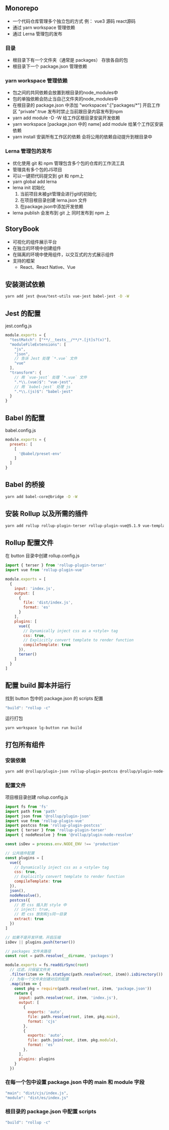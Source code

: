 ## Monorepo 
- 一个代码仓库管理多个独立包的方式 例： vue3 源码 react源码
- 通过 yarn workspace 管理依赖
- 通过 Lerna 管理包的发布
  
### 目录
- 根目录下有一个文件夹（通常是 packages） 存放各自的包
- 根目录下一个 package.json 管理依赖

### yarn workspace 管理依赖
- 包之间的共同依赖会放置到根目录的node_modules中
- 包的单独依赖会防止当自己文件夹的node_modules中
- 在根目录的 package.json 中添加 "workspaces":["packages/*"] 开启工作区 "private":true 发布时禁止当前跟目录内容发布到npm
- yarn add module -D -W 给工作区根目录安装开发依赖
- yarn workspace [package.json 中的 name] add module 给某个工作区安装依赖
- yarn install 安装所有工作区的依赖 会将公用的依赖自动提升到根目录中

### Lerna 管理包的发布
- 优化使用 git 和 npm 管理包含多个包的仓库的工作流工具
- 管理具有多个包的JS项目
- 可以一键把代码提交到 git 和 npm上
- yarn global add lerna
- lerna init 初始化 
    1. 当前项目未被git管理会进行git的初始化 
    2. 在项目根目录创建 lerna.json 文件 
    3. 在package.json中添加开发依赖
- lerna publish 会发布到 git 上 同时发布到 npm 上

## StoryBook
- 可视化的组件展示平台
- 在独立的环境中创建组件
- 在隔离的环境中使用组件，以交互式的方式展示组件
- 支持的框架
  - React、React Native、Vue

## 安装测试依赖

```bash
yarn add jest @vue/test-utils vue-jest babel-jest -D -W
```

## Jest 的配置

jest.config.js

```js
module.exports = {
  "testMatch": ["**/__tests__/**/*.[jt]s?(x)"],
  "moduleFileExtensions": [
    "js",
    "json",
    // 告诉 Jest 处理 `*.vue` 文件
    "vue"
  ],
  "transform": {
    // 用 `vue-jest` 处理 `*.vue` 文件
    ".*\\.(vue)$": "vue-jest",
    // 用 `babel-jest` 处理 js
    ".*\\.(js)$": "babel-jest" 
  }
}
```

## Babel 的配置

babel.config.js

```js
module.exports = {
  presets: [
    [
      '@babel/preset-env'
    ]
  ]
}
```

## Babel 的桥接

```bash
yarn add babel-core@bridge -D -W
```

## 安装 Rollup 以及所需的插件

```bash
yarn add rollup rollup-plugin-terser rollup-plugin-vue@5.1.9 vue-template-compiler -D -W
```

## Rollup 配置文件

在 button 目录中创建 rollup.config.js

```js
import { terser } from 'rollup-plugin-terser'
import vue from 'rollup-plugin-vue'

module.exports = [
  {
    input: 'index.js',
    output: [
      {
        file: 'dist/index.js',
        format: 'es'
      }
    ],
    plugins: [
      vue({
        // Dynamically inject css as a <style> tag
        css: true, 
        // Explicitly convert template to render function
        compileTemplate: true
      }),
      terser()
    ]
  }
]
```

## 配置 build 脚本并运行

找到 button 包中的 package.json 的 scripts 配置
```js
"build": "rollup -c"
```

运行打包

```bash
yarn workspace lg-button run build
```

## 打包所有组件

### 安装依赖

```bash
yarn add @rollup/plugin-json rollup-plugin-postcss @rollup/plugin-node-resolve -D -W
```

### 配置文件

项目根目录创建 rollup.config.js

```js
import fs from 'fs'
import path from 'path'
import json from '@rollup/plugin-json'
import vue from 'rollup-plugin-vue'
import postcss from 'rollup-plugin-postcss'
import { terser } from 'rollup-plugin-terser'
import { nodeResolve } from '@rollup/plugin-node-resolve'

const isDev = process.env.NODE_ENV !== 'production'

// 公共插件配置
const plugins = [
  vue({
    // Dynamically inject css as a <style> tag
    css: true,
    // Explicitly convert template to render function
    compileTemplate: true
  }),
  json(),
  nodeResolve(),
  postcss({
    // 把 css 插入到 style 中
    // inject: true,
    // 把 css 放到和js同一目录
    extract: true
  })
]

// 如果不是开发环境，开启压缩
isDev || plugins.push(terser())

// packages 文件夹路径
const root = path.resolve(__dirname, 'packages')

module.exports = fs.readdirSync(root)
  // 过滤，只保留文件夹
  .filter(item => fs.statSync(path.resolve(root, item)).isDirectory())
  // 为每一个文件夹创建对应的配置
  .map(item => {
    const pkg = require(path.resolve(root, item, 'package.json'))
    return {
      input: path.resolve(root, item, 'index.js'),
      output: [
        {
          exports: 'auto',
          file: path.resolve(root, item, pkg.main),
          format: 'cjs'
        },
        {
          exports: 'auto',
          file: path.join(root, item, pkg.module),
          format: 'es'
        },
      ],
      plugins: plugins
    }
  })
```

### 在每一个包中设置 package.json 中的 main 和 module 字段

```js
"main": "dist/cjs/index.js",
"module": "dist/es/index.js"
```

### 根目录的 package.json 中配置 scripts

```js
"build": "rollup -c"
```